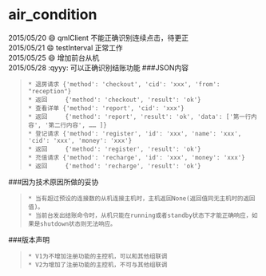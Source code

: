 # air_condition  
2015/05/20 :smile: qmlClient 不能正确识别连续点击，待更正  
2015/05/21 :smile: testInterval 正常工作   
2015/05/25 :smile: 增加前台从机  
2015/05/28 :qyyy: 可以正确识别结账功能
###JSON内容
>     * 退房请求 {'method': 'checkout', 'cid': 'xxx', 'from': "reception"}  
>     * 返回     {'method': 'checkout', 'result': 'ok'}
>     * 查看详单 {'method': 'report', 'cid': 'xxx'}  
>     * 返回     {'method': 'report', 'result': 'ok', 'data': ['第一行内容', '第二行内容', …… ]}  
>     * 登记请求 {'method': 'register', 'id': 'xxx', 'name': 'xxx', 'cid': 'xxx', 'money': 'xxx'}
>     * 返回     {'method': 'register', 'result': 'ok'}
>     * 充值请求 {'method': 'recharge', 'id': 'xxx', 'money': 'xxx'}
>     * 返回     {'method': 'recharge', 'result': 'ok'}

###因为技术原因所做的妥协
>     * 当有超过预设的连接数的从机连接主机时，主机返回None(返回值同无主机时的返回值)。
>     * 当前台发出结账命令时，从机只能在running或者standby状态下才能正确响应，如果是shutdown状态则无法响应。

###版本声明
>     * V1为不增加注册功能的主控机，可以和其他组联调
>     * V2为增加了注册功能的主控机，不可与其他组联调
